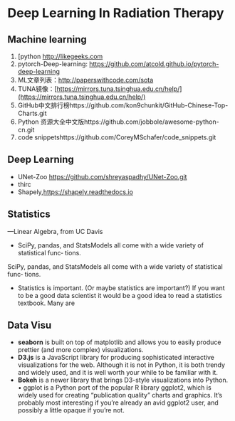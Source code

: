 # Deep Learning In Radiation Therapy
## Machine learning

1. [python <http://likegeeks.com>
2. pytorch-Deep-learning: https://github.com/atcold.github.io/pytorch-deep-learning
3. ML文章列表：http://paperswithcode.com/sota
4. TUNA镜像：[https://mirrors.tuna.tsinghua.edu.cn/help/](https://mirrors.tuna.tsinghua.edu.cn/help/)
5. GitHub中文排行榜https://github.com/kon9chunkit/GitHub-Chinese-Top-Charts.git
6. Python 资源大全中文版https://github.com/jobbole/awesome-python-cn.git
7. code snippetshttps://github.com/CoreyMSchafer/code_snippets.git

## Deep Learning

- UNet-Zoo https://github.com/shreyaspadhy/UNet-Zoo.git
- thirc
- Shapely,https://shapely.readthedocs.io


## Statistics

—Linear Algebra, from UC Davis

- SciPy, pandas, and StatsModels all come with a wide variety of statistical func‐ tions.

SciPy, pandas, and StatsModels all come with a wide variety of statistical func‐ tions.

- Statistics is important. (Or maybe statistics are important?) If you want to be a good data scientist it would be a good idea to read a statistics textbook. Many are


## Data Visu

- **seaborn** is built on top of matplotlib and allows you to easily produce prettier (and more complex) visualizations.
- **D3.js** is a JavaScript library for producing sophisticated interactive visualizations for the web. Although it is not in Python, it is both trendy and widely used, and it is well worth your while to be familiar with it.
- **Bokeh** is a newer library that brings D3-style visualizations into Python. • ggplot is a Python port of the popular R library ggplot2, which is widely used for creating “publication quality” charts and graphics. It’s probably most interesting if you’re already an avid ggplot2 user, and possibly a little opaque if you’re not.
